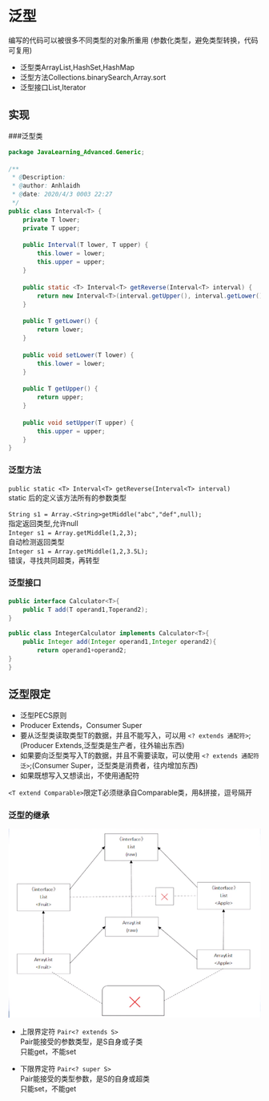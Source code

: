 # 泛型

编写的代码可以被很多不同类型的对象所重用
(参数化类型，避免类型转换，代码可复用)
- 泛型类ArrayList,HashSet,HashMap
- 泛型方法Collections.binarySearch,Array.sort
- 泛型接口List,Iterator
## 实现
###泛型类
```java
package JavaLearning_Advanced.Generic;

/**
 * @Description:
 * @author: Anhlaidh
 * @date: 2020/4/3 0003 22:27
 */
public class Interval<T> {
    private T lower;
    private T upper;

    public Interval(T lower, T upper) {
        this.lower = lower;
        this.upper = upper;
    }

    public static <T> Interval<T> getReverse(Interval<T> interval) {
        return new Interval<T>(interval.getUpper(), interval.getLower());
    }

    public T getLower() {
        return lower;
    }

    public void setLower(T lower) {
        this.lower = lower;
    }

    public T getUpper() {
        return upper;
    }

    public void setUpper(T upper) {
        this.upper = upper;
    }
}
```
### 泛型方法
` public static <T> Interval<T> getReverse(Interval<T> interval) `  
 static 后的<T>定义该方法所有的参数类型
 
`String s1 = Array.<String>getMiddle("abc","def",null);`   
指定返回类型,允许null  
`Integer s1 = Array.getMiddle(1,2,3);`   
自动检测返回类型  
`Integer s1 = Array.getMiddle(1,2,3.5L);`  
错误，寻找共同超类，再转型

### 泛型接口
```java
public interface Calculator<T>{
    public T add(T operand1,Toperand2);
}
```
```java
public class IntegerCalculator implements Calculator<T>{    
    public Integer add(Integer operand1,Integer operand2){
        return operand1+operand2;
}
}
```

## 泛型限定

- 泛型PECS原则
- Producer Extends，Consumer Super
- 要从泛型类读取类型T的数据，并且不能写入，可以用 `<? extends 通配符>`;(Producer Extends,泛型类是生产者，往外输出东西)
- 如果要向泛型类写入T的数据，并且不需要读取，可以使用 `<? extends 通配符泛>`;(Consumer Super，泛型类是消费者，往内增加东西)
- 如果既想写入又想读出，不使用通配符 


`<T extend Comparable>`限定T必须继承自Comparable类，用&拼接，逗号隔开

### 泛型的继承

![泛型图示](.泛型_images/5f3c1de7.png)

- 上限界定符
`Pair<? extends S>`  
Pair能接受的参数类型，是S自身或子类  
只能get，不能set

- 下限界定符
`Pair<? super S>`  
Pair能接受的类型参数，是S的自身或超类  
只能set，不能get